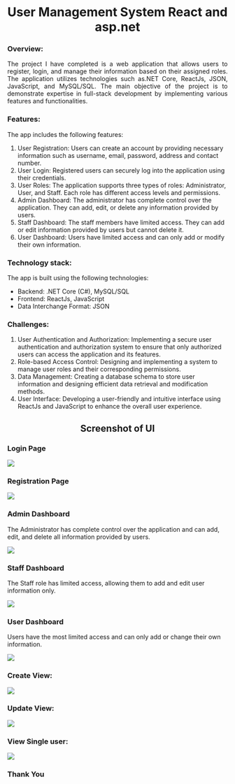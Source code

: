 <h1 align="center">User Management System React and asp.net</h1>

### Overview:

<p align="justify">The project I have completed is a web application that allows users to register, login, and manage their information based on their assigned roles. The application utilizes technologies such as.NET Core, ReactJs, JSON, JavaScript, and MySQL/SQL. The main objective of the project is to demonstrate expertise in full-stack development by implementing various features and functionalities.</p>

### Features:
<p>The app includes the following features:</P>

<ol>
  <li>User Registration: Users can create an account by providing necessary information such as username, email, password, address and contact number.</li>
  <li>User Login: Registered users can securely log into the application using their credentials.</li>
  <li>User Roles: The application supports three types of roles: Administrator, User, and Staff. Each role has different access levels and permissions.</li>
  <li>Admin Dashboard: The administrator has complete control over the application. They can add, edit, or delete any information provided by users.</li>
  <li>Staff Dashboard: The staff members have limited access. They can add or edit information provided by users but cannot delete it.</li>
  <li>User Dashboard: Users have limited access and can only add or modify their own information.</li>
</ol>

### Technology stack:
<p>The app is built using the following technologies:</P>

<ul>
  <li>Backend: .NET Core (C#), MySQL/SQL</li>
  <li>Frontend: ReactJs, JavaScript</li>
  <li>Data Interchange Format: JSON</li>
 </ul>
 
  ### Challenges:
  
  <ol>
    <li>User Authentication and Authorization: Implementing a secure user authentication and authorization system to ensure that only authorized users can access the application and its features.</li>
    <li>Role-based Access Control: Designing and implementing a system to manage user roles and their corresponding permissions.</li>
    <li>Data Management: Creating a database schema to store user information and designing efficient data retrieval and modification methods.</li>
    <li>User Interface: Developing a user-friendly and intuitive interface using ReactJs and JavaScript to enhance the overall user experience.</li>
  </ol>
  
  <h2 align="center">Screenshot of UI</h2>
  
  <h3>Login Page</h3>
  <img src="https://github.com/AM-ASKY-97/user-management-system-react-and-asp.net/assets/89337309/05619f4c-0302-4a3d-b7d8-9c507ceb271b">
  
  <h3>Registration Page</h3>
  <img src="https://github.com/AM-ASKY-97/user-management-system-react-and-asp.net/assets/89337309/90a08d85-7093-48de-b3c7-a9c2568e2a43">
  
  <h3>Admin Dashboard</h3>
  
  <p>The Administrator has complete control over the application and can add, edit, and delete all information provided by users.</p>
  
  <img src="https://github.com/AM-ASKY-97/user-management-system-react-and-asp.net/assets/89337309/e11267cb-70a0-4858-b718-efd994a6d6a0">
  
  <h3>Staff Dashboard</h3>
  
  <p>The Staff role has limited access, allowing them to add and edit user information only. </p>
  
  <img src="https://github.com/AM-ASKY-97/user-management-system-react-and-asp.net/assets/89337309/b9b6066a-bca0-4e1c-a199-c3cd9aa9befb">
  
   <h3>User Dashboard</h3>
  
  <p>Users have the most limited access and can only add or change their own information. </p>
  
  <img src="https://github.com/AM-ASKY-97/user-management-system-react-and-asp.net/assets/89337309/24347ff2-1a87-4e3b-8a38-d611a812dc32">
  
  <h3>Create View:</h3>
  <img src="https://github.com/AM-ASKY-97/user-management-system-react-and-asp.net/assets/89337309/ad374295-c17d-4011-827e-07aa1b325cdc">
  
  <h3>Update View:</h3>
  <img src="https://github.com/AM-ASKY-97/user-management-system-react-and-asp.net/assets/89337309/4d25a436-5e00-4ef9-b3ab-30ead8ab2acb">
  
  <h3>View Single user:</h3>
  <img src="https://github.com/AM-ASKY-97/user-management-system-react-and-asp.net/assets/89337309/675f1e1d-459b-4189-a934-9ee8894f8941">
  
  
  
  <h3>Thank You</h3>

 

 
